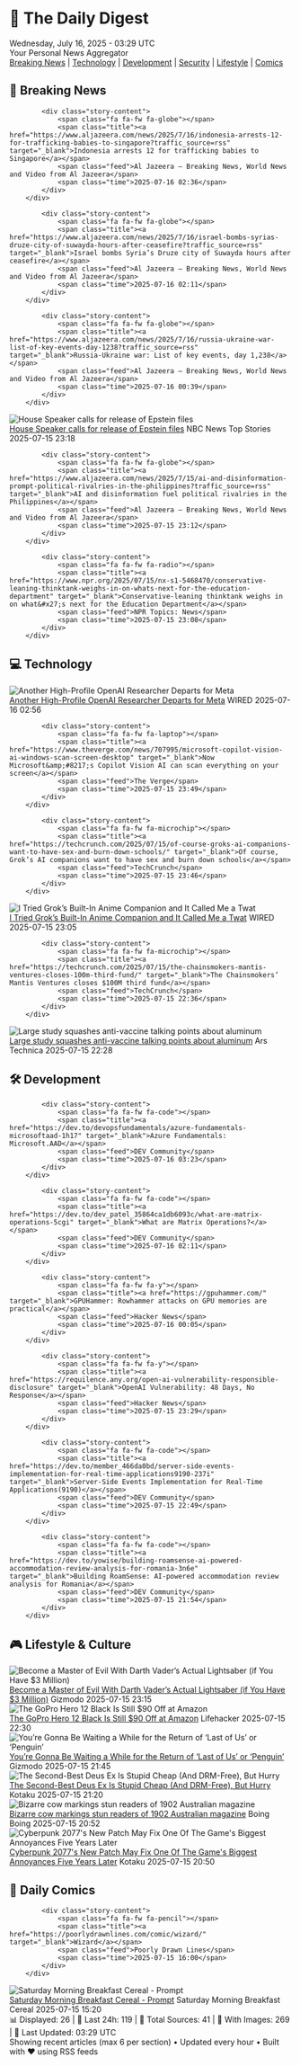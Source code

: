 <!-- Processing 54 RSS feeds at 2025-07-16 03:28:57 UTC -->
<!-- Processing: Penny Arcade -->
<!-- Processing: Poorly Drawn Lines -->
<!-- Processing: Dilbert -->
<!-- Processing: Questionable Content -->
<!-- Processing: CNN Top Stories -->
<!-- Processing: BBC Breaking News -->
<!-- Processing: Al Jazeera Breaking News -->
<!-- Processing: CBC News -->
<!-- Error processing https://rss.cbc.ca/lineup/topstories.xml: The read operation timed out -->
<!-- Processing: Reuters Top News -->
<!-- Processing: Guardian World News -->
<!-- Processing: Sky News World -->
<!-- Processing: TechCrunch -->
<!-- Processing: The Verge -->
<!-- Processing: WIRED -->
<!-- Processing: Slashdot -->
<!-- Processing: Lobsters Python -->
<!-- Processing: Dev.to -->
<!-- Processing: StackOverflow Blog -->
<!-- Processing: It's FOSS -->
<!-- Processing: InfoQ -->
<!-- Processing: DZone -->
<!-- Processing: Coding Horror -->
<!-- Processing: Lifehacker -->
<!-- Processing: Gizmodo -->
<!-- Processing: Kotaku -->
<!-- Processing: Krebs on Security -->
<!-- Processing: Schneier on Security -->
<!-- Generated 4 new posts out of 27 feeds processed -->
<div class="newspaper-header">
    <h1 class="newspaper-title">📰 The Daily Digest</h1>
    <div class="newspaper-date">Wednesday, July 16, 2025 - 03:29 UTC</div>
    <div class="newspaper-subtitle">Your Personal News Aggregator</div>
</div>

<div class="newspaper-nav">
    <a href="#breaking">Breaking News</a> |
    <a href="#tech">Technology</a> |
    <a href="#dev">Development</a> |
    <a href="#security">Security</a> |
    <a href="#lifestyle">Lifestyle</a> |
    <a href="#webcomics">Comics</a>
</div>

<div class="news-section breaking-news" id="breaking">
<h2 class="section-header">🚨 Breaking News</h2>
<div class="stories-container">
<div class="story">
            
            <div class="story-content">
                <span class="fa fa-fw fa-globe"></span>
                <span class="title"><a href="https://www.aljazeera.com/news/2025/7/16/indonesia-arrests-12-for-trafficking-babies-to-singapore?traffic_source=rss" target="_blank">Indonesia arrests 12 for trafficking babies to Singapore</a></span>
                <span class="feed">Al Jazeera – Breaking News, World News and Video from Al Jazeera</span>
                <span class="time">2025-07-16 02:36</span>
            </div>
        </div>
<div class="story">
            
            <div class="story-content">
                <span class="fa fa-fw fa-globe"></span>
                <span class="title"><a href="https://www.aljazeera.com/news/2025/7/16/israel-bombs-syrias-druze-city-of-suwayda-hours-after-ceasefire?traffic_source=rss" target="_blank">Israel bombs Syria’s Druze city of Suwayda hours after ceasefire</a></span>
                <span class="feed">Al Jazeera – Breaking News, World News and Video from Al Jazeera</span>
                <span class="time">2025-07-16 02:11</span>
            </div>
        </div>
<div class="story">
            
            <div class="story-content">
                <span class="fa fa-fw fa-globe"></span>
                <span class="title"><a href="https://www.aljazeera.com/news/2025/7/16/russia-ukraine-war-list-of-key-events-day-1238?traffic_source=rss" target="_blank">Russia-Ukraine war: List of key events, day 1,238</a></span>
                <span class="feed">Al Jazeera – Breaking News, World News and Video from Al Jazeera</span>
                <span class="time">2025-07-16 00:39</span>
            </div>
        </div>
<div class="story">
            <img src="https://media-cldnry.s-nbcnews.com/image/upload/t_fit_1500w/mpx/2704722219/2025_07/1752621476614_nn_kod_house_speaker_calls_for_release_of_epstein_files250715_1920x1080-4kwmep.jpg" alt="House Speaker calls for release of Epstein files" class="story-image" loading="lazy" onerror="this.style.display='none'">
            <div class="story-content">
                <span class="fa fa-fw fa-broadcast-tower"></span>
                <span class="title"><a href="https://www.nbcnews.com/nightly-news/video/house-speaker-calls-for-release-of-epstein-files-243296837515" target="_blank">House Speaker calls for release of Epstein files</a></span>
                <span class="feed">NBC News Top Stories</span>
                <span class="time">2025-07-15 23:18</span>
            </div>
        </div>
<div class="story">
            
            <div class="story-content">
                <span class="fa fa-fw fa-globe"></span>
                <span class="title"><a href="https://www.aljazeera.com/news/2025/7/15/ai-and-disinformation-prompt-political-rivalries-in-the-philippines?traffic_source=rss" target="_blank">AI and disinformation fuel political rivalries in the Philippines</a></span>
                <span class="feed">Al Jazeera – Breaking News, World News and Video from Al Jazeera</span>
                <span class="time">2025-07-15 23:12</span>
            </div>
        </div>
<div class="story">
            
            <div class="story-content">
                <span class="fa fa-fw fa-radio"></span>
                <span class="title"><a href="https://www.npr.org/2025/07/15/nx-s1-5468470/conservative-leaning-thinktank-weighs-in-on-whats-next-for-the-education-department" target="_blank">Conservative-leaning thinktank weighs in on what&#x27;s next for the Education Department</a></span>
                <span class="feed">NPR Topics: News</span>
                <span class="time">2025-07-15 23:08</span>
            </div>
        </div>
</div>
</div>
<div class="news-section tech-news" id="tech">
<h2 class="section-header">💻 Technology</h2>
<div class="stories-container">
<div class="story">
            <img src="https://media.wired.com/photos/687704c3320c1bddbbbe4036/master/pass/Open-Ai-Meta-WIRED.jpg" alt="Another High-Profile OpenAI Researcher Departs for Meta" class="story-image" loading="lazy" onerror="this.style.display='none'">
            <div class="story-content">
                <span class="fa fa-fw fa-bolt"></span>
                <span class="title"><a href="https://www.wired.com/story/jason-wei-open-ai-meta/" target="_blank">Another High-Profile OpenAI Researcher Departs for Meta</a></span>
                <span class="feed">WIRED</span>
                <span class="time">2025-07-16 02:56</span>
            </div>
        </div>
<div class="story">
            
            <div class="story-content">
                <span class="fa fa-fw fa-laptop"></span>
                <span class="title"><a href="https://www.theverge.com/news/707995/microsoft-copilot-vision-ai-windows-scan-screen-desktop" target="_blank">Now Microsoft&amp;#8217;s Copilot Vision AI can scan everything on your screen</a></span>
                <span class="feed">The Verge</span>
                <span class="time">2025-07-15 23:49</span>
            </div>
        </div>
<div class="story">
            
            <div class="story-content">
                <span class="fa fa-fw fa-microchip"></span>
                <span class="title"><a href="https://techcrunch.com/2025/07/15/of-course-groks-ai-companions-want-to-have-sex-and-burn-down-schools/" target="_blank">Of course, Grok’s AI companions want to have sex and burn down schools</a></span>
                <span class="feed">TechCrunch</span>
                <span class="time">2025-07-15 23:46</span>
            </div>
        </div>
<div class="story">
            <img src="https://media.wired.com/photos/68756717ece5e54991c7c891/master/pass/Grok4-Test-Business-2224449837.jpg" alt="I Tried Grok’s Built-In Anime Companion and It Called Me a Twat" class="story-image" loading="lazy" onerror="this.style.display='none'">
            <div class="story-content">
                <span class="fa fa-fw fa-bolt"></span>
                <span class="title"><a href="https://www.wired.com/story/elon-musk-xai-ai-companion-ani/" target="_blank">I Tried Grok’s Built-In Anime Companion and It Called Me a Twat</a></span>
                <span class="feed">WIRED</span>
                <span class="time">2025-07-15 23:05</span>
            </div>
        </div>
<div class="story">
            
            <div class="story-content">
                <span class="fa fa-fw fa-microchip"></span>
                <span class="title"><a href="https://techcrunch.com/2025/07/15/the-chainsmokers-mantis-ventures-closes-100m-third-fund/" target="_blank">The Chainsmokers’ Mantis Ventures closes $100M third fund</a></span>
                <span class="feed">TechCrunch</span>
                <span class="time">2025-07-15 22:36</span>
            </div>
        </div>
<div class="story">
            <img src="https://cdn.arstechnica.net/wp-content/uploads/2022/01/GettyImages-1231265707-500x500.jpeg" alt="Large study squashes anti-vaccine talking points about aluminum" class="story-image" loading="lazy" onerror="this.style.display='none'">
            <div class="story-content">
                <span class="fa fa-fw fa-cog"></span>
                <span class="title"><a href="https://arstechnica.com/health/2025/07/large-study-squashes-anti-vaccine-talking-points-about-aluminum/" target="_blank">Large study squashes anti-vaccine talking points about aluminum</a></span>
                <span class="feed">Ars Technica</span>
                <span class="time">2025-07-15 22:28</span>
            </div>
        </div>
</div>
</div>
<div class="news-section dev-news" id="dev">
<h2 class="section-header">🛠️ Development</h2>
<div class="stories-container">
<div class="story">
            
            <div class="story-content">
                <span class="fa fa-fw fa-code"></span>
                <span class="title"><a href="https://dev.to/devopsfundamentals/azure-fundamentals-microsoftaad-1h17" target="_blank">Azure Fundamentals: Microsoft.AAD</a></span>
                <span class="feed">DEV Community</span>
                <span class="time">2025-07-16 03:23</span>
            </div>
        </div>
<div class="story">
            
            <div class="story-content">
                <span class="fa fa-fw fa-code"></span>
                <span class="title"><a href="https://dev.to/dev_patel_35864ca1db6093c/what-are-matrix-operations-5cgi" target="_blank">What are Matrix Operations?</a></span>
                <span class="feed">DEV Community</span>
                <span class="time">2025-07-16 02:11</span>
            </div>
        </div>
<div class="story">
            
            <div class="story-content">
                <span class="fa fa-fw fa-y"></span>
                <span class="title"><a href="https://gpuhammer.com/" target="_blank">GPUHammer: Rowhammer attacks on GPU memories are practical</a></span>
                <span class="feed">Hacker News</span>
                <span class="time">2025-07-16 00:05</span>
            </div>
        </div>
<div class="story">
            
            <div class="story-content">
                <span class="fa fa-fw fa-y"></span>
                <span class="title"><a href="https://requilence.any.org/open-ai-vulnerability-responsible-disclosure" target="_blank">OpenAI Vulnerability: 48 Days, No Response</a></span>
                <span class="feed">Hacker News</span>
                <span class="time">2025-07-15 23:29</span>
            </div>
        </div>
<div class="story">
            
            <div class="story-content">
                <span class="fa fa-fw fa-code"></span>
                <span class="title"><a href="https://dev.to/member_466da0bd/server-side-events-implementation-for-real-time-applications9190-237i" target="_blank">Server-Side Events Implementation for Real-Time Applications(9190)</a></span>
                <span class="feed">DEV Community</span>
                <span class="time">2025-07-15 22:49</span>
            </div>
        </div>
<div class="story">
            
            <div class="story-content">
                <span class="fa fa-fw fa-code"></span>
                <span class="title"><a href="https://dev.to/yowise/building-roamsense-ai-powered-accommodation-review-analysis-for-romania-3n6e" target="_blank">Building RoamSense: AI-powered accommodation review analysis for Romania</a></span>
                <span class="feed">DEV Community</span>
                <span class="time">2025-07-15 21:54</span>
            </div>
        </div>
</div>
</div>
<div class="news-section lifestyle-news" id="lifestyle">
<h2 class="section-header">🎮 Lifestyle & Culture</h2>
<div class="stories-container">
<div class="story">
            <img src="https://gizmodo.com/app/uploads/2025/07/Propstore-Darth-Vaders-Lightsaber.jpg" alt="Become a Master of Evil With Darth Vader’s Actual Lightsaber (if You Have $3 Million)" class="story-image" loading="lazy" onerror="this.style.display='none'">
            <div class="story-content">
                <span class="fa fa-fw fa-computer"></span>
                <span class="title"><a href="https://gizmodo.com/original-darth-vader-lightsaber-auction-star-wars-2000629787" target="_blank">Become a Master of Evil With Darth Vader’s Actual Lightsaber (if You Have $3 Million)</a></span>
                <span class="feed">Gizmodo</span>
                <span class="time">2025-07-15 23:15</span>
            </div>
        </div>
<div class="story">
            <img src="https://lifehacker.com/imagery/articles/01K07XTBMX1CCV5XR0GT2QZ54X/hero-image.png" alt="The GoPro Hero 12 Black Is Still $90 Off at Amazon" class="story-image" loading="lazy" onerror="this.style.display='none'">
            <div class="story-content">
                <span class="fa fa-fw fa-life-ring"></span>
                <span class="title"><a href="https://lifehacker.com/tech/the-gopro-hero-12-black-is-still-at-its-prime-day-price?utm_medium=RSS" target="_blank">The GoPro Hero 12 Black Is Still $90 Off at Amazon</a></span>
                <span class="feed">Lifehacker</span>
                <span class="time">2025-07-15 22:30</span>
            </div>
        </div>
<div class="story">
            <img src="https://gizmodo.com/app/uploads/2025/07/colin-farrell-cristin-milioti-2.jpg" alt="You’re Gonna Be Waiting a While for the Return of ‘Last of Us’ or ‘Penguin’" class="story-image" loading="lazy" onerror="this.style.display='none'">
            <div class="story-content">
                <span class="fa fa-fw fa-computer"></span>
                <span class="title"><a href="https://gizmodo.com/youre-gonna-be-waiting-a-while-for-the-return-of-last-of-us-or-penguin-2000629695" target="_blank">You’re Gonna Be Waiting a While for the Return of ‘Last of Us’ or ‘Penguin’</a></span>
                <span class="feed">Gizmodo</span>
                <span class="time">2025-07-15 21:45</span>
            </div>
        </div>
<div class="story">
            <img src="https://i.kinja-img.com/image/upload/c_fit,q_80,w_636/e14f0d917be780e38b19abb2fd3b2b80.jpg" alt="The Second-Best Deus Ex Is Stupid Cheap (And DRM-Free), But Hurry" class="story-image" loading="lazy" onerror="this.style.display='none'">
            <div class="story-content">
                <span class="fa fa-fw fa-gamepad"></span>
                <span class="title"><a href="https://kotaku.com/deus-ex-human-revolution-gog-drm-sale-1851786362" target="_blank">The Second-Best Deus Ex Is Stupid Cheap (And DRM-Free), But Hurry</a></span>
                <span class="feed">Kotaku</span>
                <span class="time">2025-07-15 21:20</span>
            </div>
        </div>
<div class="story">
            <img src="https://i0.wp.com/boingboing.net/wp-content/uploads/2025/07/cow-dog.jpg?fit=1200%2C1032&amp;quality=60&amp;ssl=1" alt="Bizarre cow markings stun readers of 1902 Australian magazine" class="story-image" loading="lazy" onerror="this.style.display='none'">
            <div class="story-content">
                <span class="fa fa-fw fa-arrow-right"></span>
                <span class="title"><a href="https://boingboing.net/2025/07/15/bizarre-cow-markings-stun-readers-of-1902-australian-magazine.html" target="_blank">Bizarre cow markings stun readers of 1902 Australian magazine</a></span>
                <span class="feed">Boing Boing</span>
                <span class="time">2025-07-15 20:52</span>
            </div>
        </div>
<div class="story">
            <img src="https://i.kinja-img.com/image/upload/c_fit,q_80,w_636/1d1e615019a7727b59afefb60c63bc9e.jpg" alt="Cyberpunk 2077&#x27;s New Patch May Fix One Of The Game&#x27;s Biggest Annoyances Five Years Later" class="story-image" loading="lazy" onerror="this.style.display='none'">
            <div class="story-content">
                <span class="fa fa-fw fa-gamepad"></span>
                <span class="title"><a href="https://kotaku.com/cyberpunk-2077-2-3-update-patch-stream-autopilot-cars-1851786358" target="_blank">Cyberpunk 2077&#x27;s New Patch May Fix One Of The Game&#x27;s Biggest Annoyances Five Years Later</a></span>
                <span class="feed">Kotaku</span>
                <span class="time">2025-07-15 20:50</span>
            </div>
        </div>
</div>
</div>
<div class="news-section webcomics-section" id="webcomics">
<h2 class="section-header">🎨 Daily Comics</h2>
<div class="stories-container">
<div class="story">
            
            <div class="story-content">
                <span class="fa fa-fw fa-pencil"></span>
                <span class="title"><a href="https://poorlydrawnlines.com/comic/wizard/" target="_blank">Wizard</a></span>
                <span class="feed">Poorly Drawn Lines</span>
                <span class="time">2025-07-15 16:00</span>
            </div>
        </div>
<div class="story">
            <img src="https://www.smbc-comics.com/comics/1752556806-20250716.png" alt="Saturday Morning Breakfast Cereal - Prompt" class="story-image" loading="lazy" onerror="this.style.display='none'">
            <div class="story-content">
                <span class="fa fa-fw fa-smile"></span>
                <span class="title"><a href="https://www.smbc-comics.com/comic/prompt" target="_blank">Saturday Morning Breakfast Cereal - Prompt</a></span>
                <span class="feed">Saturday Morning Breakfast Cereal</span>
                <span class="time">2025-07-15 15:20</span>
            </div>
        </div>
</div>
</div>

<div class="newspaper-footer">
    <div class="stats">
        📊 Displayed: 26 | 📅 Last 24h: 119 | 📡 Total Sources: 41 | 📸 With Images: 269 |
        🔄 Last Updated: 03:29 UTC
    </div>
    <div class="footer-note">
        Showing recent articles (max 6 per section) • Updated every hour • Built with ❤️ using RSS feeds
    </div>
</div>

